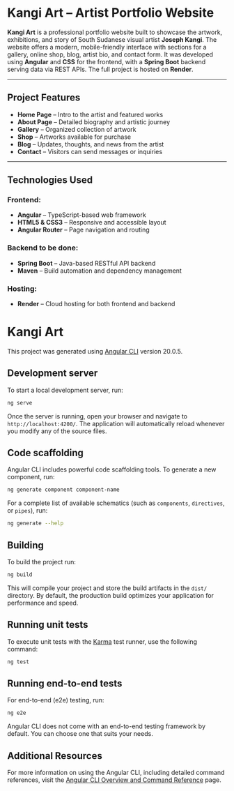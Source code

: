 # Kangi Art – Artist Portfolio Website

**Kangi Art** is a professional portfolio website built to showcase the artwork, exhibitions, and story of South Sudanese visual artist **Joseph Kangi**. The website offers a modern, mobile-friendly interface with sections for a gallery, online shop, blog, artist bio, and contact form. It was developed using **Angular** and **CSS** for the frontend, with a **Spring Boot** backend serving data via REST APIs. The full project is hosted on **Render**.

---

##  Project Features

- **Home Page** – Intro to the artist and featured works  
- **About Page** – Detailed biography and artistic journey  
- **Gallery** – Organized collection of artwork  
- **Shop** – Artworks available for purchase  
- **Blog** – Updates, thoughts, and news from the artist  
- **Contact** – Visitors can send messages or inquiries  

---

## Technologies Used

### Frontend:
- **Angular** – TypeScript-based web framework  
- **HTML5 & CSS3** – Responsive and accessible layout  
- **Angular Router** – Page navigation and routing  

### Backend to be done:
- **Spring Boot** – Java-based RESTful API backend  
- **Maven** – Build automation and dependency management  

### Hosting:
- **Render** – Cloud hosting for both frontend and backend  


# Kangi Art

This project was generated using [Angular CLI](https://github.com/angular/angular-cli) version 20.0.5.

## Development server

To start a local development server, run:

```bash
ng serve
```

Once the server is running, open your browser and navigate to `http://localhost:4200/`. The application will automatically reload whenever you modify any of the source files.

## Code scaffolding

Angular CLI includes powerful code scaffolding tools. To generate a new component, run:

```bash
ng generate component component-name
```

For a complete list of available schematics (such as `components`, `directives`, or `pipes`), run:

```bash
ng generate --help
```

## Building

To build the project run:

```bash
ng build
```

This will compile your project and store the build artifacts in the `dist/` directory. By default, the production build optimizes your application for performance and speed.

## Running unit tests

To execute unit tests with the [Karma](https://karma-runner.github.io) test runner, use the following command:

```bash
ng test
```

## Running end-to-end tests

For end-to-end (e2e) testing, run:

```bash
ng e2e
```

Angular CLI does not come with an end-to-end testing framework by default. You can choose one that suits your needs.

## Additional Resources

For more information on using the Angular CLI, including detailed command references, visit the [Angular CLI Overview and Command Reference](https://angular.dev/tools/cli) page.
